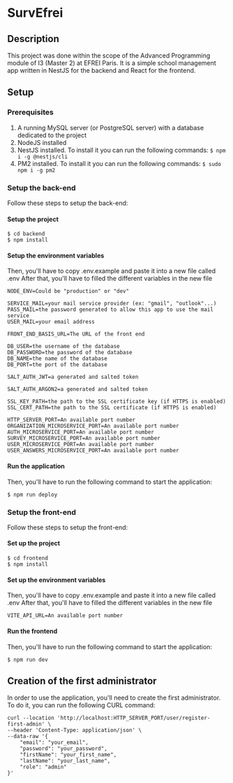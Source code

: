 # SurvEfrei

## Description

This project was done within the scope of the Advanced Programming module of I3 (Master 2) at EFREI Paris. It is a simple school management app written in NestJS for the backend and React for the frontend.

## Setup

### Prerequisites

1. A running MySQL server (or PostgreSQL server) with a database dedicated to the project
2. NodeJS installed
3. NestJS installed. To install it you can run the following commands:
`$ npm i -g @nestjs/cli`
4. PM2 installed. To install it you can run the following commands:
`$ sudo npm i -g pm2`


### Setup the back-end
Follow these steps to setup the back-end:

#### Setup the project

```
$ cd backend
$ npm install
```

#### Setup the environment variables
Then, you'll have to copy .env.example and paste it into a new file called .env
After that, you'll have to filled the different variables in the new file

```
NODE_ENV=Could be "production" or "dev"

SERVICE_MAIL=your mail service provider (ex: "gmail", "outlook"...)
PASS_MAIL=the password generated to allow this app to use the mail service
USER_MAIL=your email address

FRONT_END_BASIS_URL=The URL of the front end

DB_USER=the username of the database
DB_PASSWORD=the password of the database
DB_NAME=the name of the database
DB_PORT=the port of the database

SALT_AUTH_JWT=a generated and salted token

SALT_AUTH_ARGON2=a generated and salted token

SSL_KEY_PATH=the path to the SSL certificate key (if HTTPS is enabled)
SSL_CERT_PATH=the path to the SSL certificate (if HTTPS is enabled)

HTTP_SERVER_PORT=An available port number
ORGANIZATION_MICROSERVICE_PORT=An available port number
AUTH_MICROSERVICE_PORT=An available port number
SURVEY_MICROSERVICE_PORT=An available port number
USER_MICROSERVICE_PORT=An available port number
USER_ANSWERS_MICROSERVICE_PORT=An available port number
```

#### Run the application
Then, you'll have to run the following command to start the application:
```
$ npm run deploy
```


### Setup the front-end

Follow these steps to setup the front-end:

#### Set up the project
```
$ cd frontend
$ npm install
```

#### Set up the environment variables
Then, you'll have to copy .env.example and paste it into a new file called .env
After that, you'll have to filled the different variables in the new file
```
VITE_API_URL=An available port number
```

#### Run the frontend
Then, you'll have to run the following command to start the application:
```
$ npm run dev
```

## Creation of the first administrator

In order to use the application, you'll need to create the first administrator.
To do it, you can run the following CURL command:
```
curl --location 'http://localhost:HTTP_SERVER_PORT/user/register-first-admin' \
--header 'Content-Type: application/json' \
--data-raw '{
    "email": "your_email",
    "password": "your_password",
    "firstName": "your_first_name",
    "lastName": "your_last_name",
    "role": "admin"
}'
```